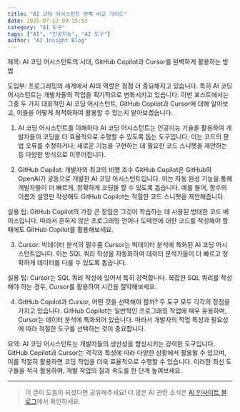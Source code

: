 ```yaml
---
title: "AI 코딩 어시스턴트 완벽 비교 가이드"
date: 2025-07-23 09:15:53
category: "AI 도구"
tags: ["AI", "인공지능", "AI 도구"]
author: "AI Insight Blog"
---
```


제목: AI 코딩 어시스턴트의 시대, GitHub Copilot과 Cursor를 완벽하게 활용하는 방법

도입부: 
프로그래밍의 세계에서 AI의 역할은 점점 더 중요해지고 있습니다. 특히 AI 코딩 어시스턴트는 개발자들의 작업을 획기적으로 변화시키고 있습니다. 이번 포스트에서는 그중 두 가지 대표적인 AI 코딩 어시스턴트, GitHub Copilot과 Cursor에 대해 알아보고, 이들을 어떻게 최적화하여 활용할 수 있는지 알아보겠습니다.

1. AI 코딩 어시스턴트를 이해하다
AI 코딩 어시스턴트는 인공지능 기술을 활용하여 개발자들이 코딩을 더 효율적으로 수행할 수 있도록 돕는 도구입니다. 이는 코드의 문법 오류를 수정하거나, 새로운 기능을 구현하는 데 필요한 코드 스니펫을 제안하는 등 다양한 방식으로 이루어집니다.

2. GitHub Copilot: 개발자의 최고의 비행 조수
GitHub Copilot은 GitHub와 OpenAI가 공동으로 개발한 AI 코딩 어시스턴트입니다. 이는 자동 완성 기능을 통해 개발자들이 더 빠르게, 정확하게 코딩을 할 수 있도록 돕습니다. 예를 들어, 함수의 이름과 설명만 작성해도 GitHub Copilot는 적절한 코드 스니펫을 제안해줍니다. 

실용 팁: GitHub Copilot의 가장 큰 장점은 그것이 학습하는 데 사용된 방대한 코드 베이스입니다. 따라서 흔하지 않은 프로그래밍 언어나 도메인에 대한 코드를 작성해야 할 때에도 GitHub Copilot를 활용해보세요.

3. Cursor: 빅데이터 분석의 필수품
Cursor는 빅데이터 분석에 특화된 AI 코딩 어시스턴트입니다. 이는 SQL 쿼리 작성을 자동화하여 데이터 분석가들이 더 빠르고 정확하게 데이터를 다룰 수 있도록 돕습니다. 

실용 팁: Cursor는 SQL 쿼리 작성에 있어서 특히 강력합니다. 복잡한 SQL 쿼리를 작성해야 하는 경우, Cursor를 활용하여 시간을 절약해보세요.

4. GitHub Copilot과 Cursor, 어떤 것을 선택해야 할까?
두 도구 모두 각각의 장점을 가지고 있습니다. GitHub Copilot는 일반적인 프로그래밍 작업에 매우 유용하며, Cursor는 데이터 분석에 특화되어 있습니다. 따라서 개발자의 작업 특성과 필요성에 따라 적절한 도구를 선택하는 것이 중요합니다.

요약: 
AI 코딩 어시스턴트는 개발자들의 생산성을 향상시키는 강력한 도구입니다. GitHub Copilot과 Cursor는 각각의 특성에 따라 다양한 상황에서 활용될 수 있으며, 이를 적절히 활용하면 코딩 작업을 더욱 효율적으로 수행할 수 있습니다. 이러한 최신 도구들을 적극 활용하여, 개발 작업의 질과 속도를 한 단계 높여보세요.

---

> 이 글이 도움이 되셨다면 공유해주세요! 
> 더 많은 AI 관련 소식은 [AI 인사이트 블로그](https://tonyhwang1004.github.io/ai-insight-blog)에서 확인하세요.
